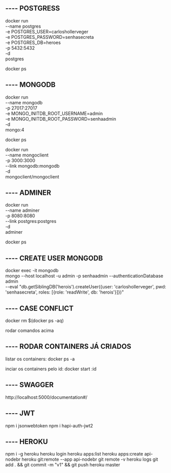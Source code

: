 ## ---- POSTGRESS
docker run \
  --name postgres \
  -e POSTGRES_USER=carloshollerveger \
  -e POSTGRES_PASSWORD=senhasecreta \
  -e POSTGRES_DB=heroes \
  -p 5432:5432 \
  -d \
  postgres

docker ps

## ---- MONGODB
docker run \
  --name mongodb \
  -p 27017:27017 \
  -e MONGO_INITDB_ROOT_USERNAME=admin \
  -e MONGO_INITDB_ROOT_PASSWORD=senhaadmin \
  -d \
  mongo:4

docker ps

docker run \
  --name mongoclient \
  -p 3000:3000 \
  --link mongodb:mongodb \
  -d \
  mongoclient/mongoclient

## ---- ADMINER
docker run \
  --name adminer \
  -p 8080:8080 \
  --link postgres:postgres \
  -d \
  adminer

docker ps

## ---- CREATE USER MONGODB
docker exec -it mongodb \
  mongo --host localhost -u admin -p senhaadmin --authenticationDatabase admin \
  --eval "db.getSiblingDB('herois').createUser({user: 'carloshollerveger', pwd: 'senhasecreta', roles: [{role: 'readWrite', db: 'herois'}]})"

## ---- CASE CONFLICT
  docker rm $(docker ps -aq)

  rodar comandos acima

## ---- RODAR CONTAINERS JÁ CRIADOS
 listar os containers:
  docker ps -a

  inciar os containers pelo id:
  docker start :id

## ---- SWAGGER

  http://localhost:5000/documentation#/

## ---- JWT
  npm i jsonwebtoken
  npm i hapi-auth-jwt2

## ---- HEROKU
  npm i -g heroku
  heroku login
  heroku apps:list
  heroku apps:create api-nodebr
  heroku git:remote --app api-nodebr
  git remote -v
  heroku logs
  git add . && git commit -m "v1" && git push heroku master 